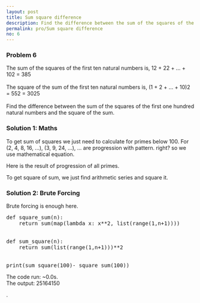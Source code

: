 ```yaml
---
layout: post
title: Sum square difference
description: Find the difference between the sum of the squares of the first one hundred natural numbers and the square of the sum.
permalink: pro/Sum square difference
no: 6
---
```


<div class="problem"><h3>Problem 6</h3><p>
The sum of the squares of the first ten natural numbers is,
12 + 22 + ... + 102 = 385
<br><br>The square of the sum of the first ten natural numbers is,
(1 + 2 + ... + 10)2 = 552 = 3025
<br><br>Find the difference between the sum of the squares of the first one hundred natural numbers and the square of the sum.
</p></div>

<h3> Solution 1: Maths</h3>
<p>To get sum of squares we just need to calculate for primes below 100. For (2, 4, 8, 16, ...), (3, 9, 24, ...), ... are progression with pattern. right? so we use mathematical equation.</p>
<p>Here is the result of progression of all primes.
<br>
</p>

<p> To get square of sum, we just find arithmetic series and square it.</p>


<h3>Solution 2: Brute Forcing</h3>
<p> Brute forcing is enough here.</p>

<div class="highlight"><pre><span></span><span class="k">def</span> <span class="nf">square_sum</span><span class="p">(</span><span class="n">n</span><span class="p">):</span>
    <span class="k">return</span> <span class="nb">sum</span><span class="p">(</span><span class="nb">map</span><span class="p">(</span><span class="k">lambda</span> <span class="n">x</span><span class="p">:</span> <span class="n">x</span><span class="o">**</span><span class="mi">2</span><span class="p">,</span> <span class="nb">list</span><span class="p">(</span><span class="nb">range</span><span class="p">(</span><span class="mi">1</span><span class="p">,</span><span class="n">n</span><span class="o">+</span><span class="mi">1</span><span class="p">))))</span>
<br><br><span class="k">def</span> <span class="nf">sum_square</span><span class="p">(</span><span class="n">n</span><span class="p">):</span>
    <span class="k">return</span> <span class="nb">sum</span><span class="p">(</span><span class="nb">list</span><span class="p">(</span><span class="nb">range</span><span class="p">(</span><span class="mi">1</span><span class="p">,</span><span class="n">n</span><span class="o">+</span><span class="mi">1</span><span class="p">)))</span><span class="o">**</span><span class="mi">2</span>
<br><br><span class="k">print</span><span class="p">(</span><span class="n">sum_square</span><span class="p">(</span><span class="mi">100</span><span class="p">)</span><span class="o">-</span> <span class="n">square_sum</span><span class="p">(</span><span class="mi">100</span><span class="p">))</span>
</pre></div>

<p>The code run: ~0.0s.<br>
The output: <span class="answer">25164150</span></p>.


